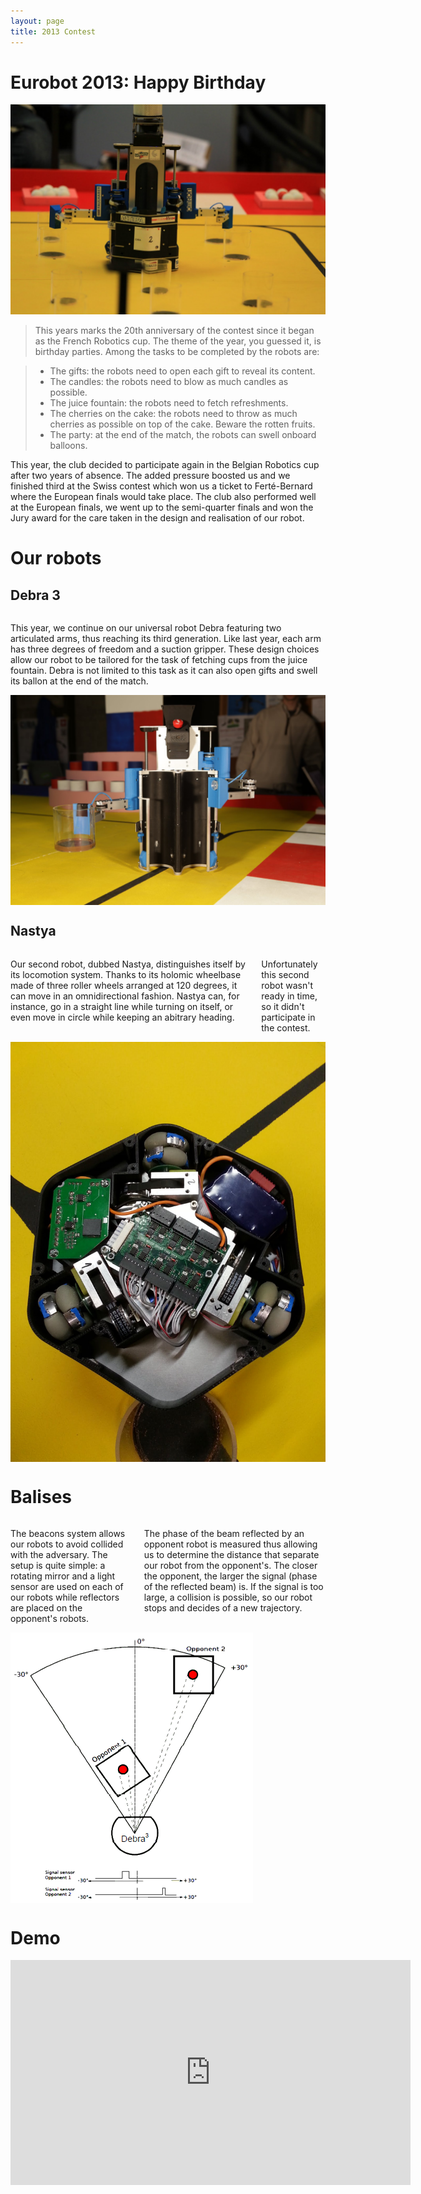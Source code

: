 ```yaml
---
layout: page
title: 2013 Contest
---
```

# Eurobot 2013: Happy Birthday

![Debra in game](/images/2013/debra.jpg)

> This years marks the 20th anniversary of the contest since it began as the French Robotics cup.
> The theme of the year, you guessed it, is birthday parties.
> Among the tasks to be completed by the robots are:

> * The gifts: the robots need to open each gift to reveal its content.
> * The candles: the robots need to blow as much candles as possible.
> * The juice fountain: the robots need to fetch refreshments.
> * The cherries on the cake: the robots need to throw as much cherries as possible on top of the cake. Beware the rotten fruits.
> * The party: at the end of the match, the robots can swell onboard balloons.

This year, the club decided to participate again in the Belgian Robotics cup after two years of absence.
The added pressure boosted us and we finished third at the Swiss contest which won us a ticket to Ferté-Bernard where the European finals would take place.
The club also performed well at the European finals, we went up to the semi-quarter finals and won the Jury award for the care taken in the design and realisation of our robot.


# Our robots

## Debra 3

<div class="row">
<div class="large-6 columns">
<p>
This year, we continue on our universal robot Debra featuring two articulated arms, thus reaching its third generation.
Like last year, each arm has three degrees of freedom and a suction gripper.
These design choices allow our robot to be tailored for the task of fetching cups from the juice fountain.
Debra is not limited to this task as it can also open gifts and swell its ballon at the end of the match.
</p>
</div>
<div class="large-6 columns">
<img src="/images/2013/debra2.jpg" alt="Debra 3"/>
</div>
</div>


## Nastya
<div class="row">
<div class="large-6 columns">
<p>
Our second robot, dubbed Nastya, distinguishes itself by its locomotion system.
Thanks to its holomic wheelbase made of three roller wheels arranged at 120 degrees, it can move in an omnidirectional fashion.
Nastya can, for instance, go in a straight line while turning on itself, or even move in circle while keeping an abitrary heading.
</p>
<p>
Unfortunately this second robot wasn't ready in time, so it didn't participate in the contest.
</p>
</div>
<div class="large-6 columns">
<img src="/images/2013/nastya.jpg" alt="Nastya"/>
</div>
</div>


# Balises

<div class="row">
<div class="large-6 columns">
<p>
The beacons system allows our robots to avoid collided with the adversary.
The setup is quite simple: a rotating mirror and a light sensor are used on each of our robots while reflectors are placed on the opponent's robots.
</p>
<p>
The phase of the beam reflected by an opponent robot is measured thus allowing us to determine the distance that separate our robot from the opponent's.
The closer the opponent, the larger the signal (phase of the reflected beam) is.
If the signal is too large, a collision is possible, so our robot stops and decides of a new trajectory.
</p>
</div>

<div class="large-6 columns">
<img src="/images/2013/balises.png" alt="Beacons" />
</div>
</div>

# Demo
<div class="ytvideo">
<iframe width="640" height="360" src="https://www.youtube.com/embed/-CB0gJ_69uY" frameborder="0" allowfullscreen></iframe>
</div>

